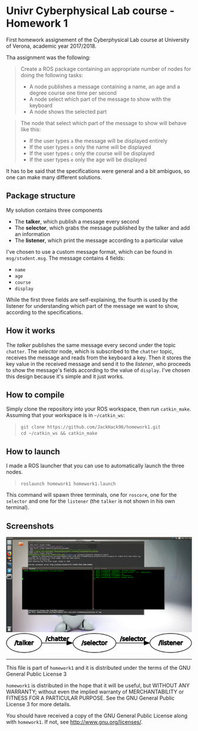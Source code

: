 # Univr Cyberphysical Lab course - Homework 1
First homework assignement of the Cyberphysical Lab course at University of Verona, academic year 2017/2018.

Tha assignment was the following:
> Create a ROS package containing an appropriate number of nodes for doing the following tasks:  
> - A node publishes a message containing a name, an age and a degree course one time per second
> - A node select which part of the message to show with the keyboard
> - A node shows the selected part

> The node that select which part of the message to show will behave like this:  
> - If the user types `a` the message will be displayed entirely
> - If the user types `n` only the name will be displayed
> - If the user types `c` only the course will be displayed
> - If the user types `e` only the age will be displayed

It has to be said that the specifications were general and a bit ambiguos, so one can make many different solutions.

## Package structure
My solution contains three components
- The **talker**, which publish a message every second
- The **selector**, which grabs the message published by the talker and add an information
- The **listener**, which print the message according to a particular value

I've chosen to use a custom message format, which can be found in `msg/student.msg`. The message contains 4 fields:
 - `name`
 - `age`
 - `course`
 - `display`

While the first three fields are self-explaining, the fourth is used by the listener for understanding which part of the message we want to show, according to the specifications.

## How it works
The _talker_ publishes the same message every second under the topic `chatter`. The _selector_ node, which is subscribed to the `chatter` topic, receives the message and reads
from the keyboard a key. Then it stores the key value in the received message and send it to the _listener_, who proceeds to show the message's fields according to the value
of `display`.
I've chosen this design because it's simple and it just works.

## How to compile
Simply clone the repository into your ROS workspace, then run `catkin_make`.  
Assuming that your workspace is in `~/catkin_ws`:
> `git clone https://github.com/JackHack96/homework1.git`  
> `cd ~/catkin_ws && catkin_make`

## How to launch
I made a ROS launcher that you can use to automatically launch the three nodes.
> `roslaunch homework1 homework1.launch`

This command will spawn three terminals, one for `roscore`, one for the `selector` and one for the `listener` (the `talker` is not shown in his own terminal).

## Screenshots
![ROSLAUNCH](/images/roslaunch.png)
![RQT_GRAPH](/images/rosgraph.png)

---
This file is part of `homework1` and it is distributed under the terms of the GNU General Public License 3

`homework1` is distributed in the hope that it will be useful, but WITHOUT ANY WARRANTY; without even the implied warranty of MERCHANTABILITY or FITNESS FOR A PARTICULAR PURPOSE. See the GNU General Public License 3 for more details.

You should have received a copy of the GNU General Public License along with `homework1`. If not, see http://www.gnu.org/licenses/.
